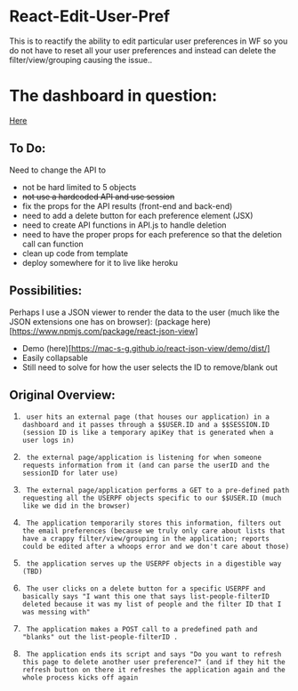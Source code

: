 # React-Edit-User-Pref
This is to reactify the ability to edit particular user preferences in WF so you do not have to reset all your user preferences and instead can delete the filter/view/grouping causing the issue..

# The dashboard in question:
[Here](https://xandercanedo.my.workfront.com/dashboard/view?ID=5fa0943103c33dbda24582c6aabd7c9a)

## To Do:
Need to change the API to
- not be hard limited to 5 objects
- ~~not use a hardcoded API and use session~~
- fix the props for the API results (front-end and back-end)
- need to add a delete button for each preference element (JSX)
- need to create API functions in API.js to handle deletion
- need to have the proper props for each preference so that the deletion call can function
- clean up code from template
- deploy somewhere for it to live like heroku

## Possibilities:
Perhaps I use a JSON viewer to render the data to the user (much like the JSON extensions one has on browser): (package here)[https://www.npmjs.com/package/react-json-view]
- Demo (here)[https://mac-s-g.github.io/react-json-view/demo/dist/]
- Easily collapsable
- Still need to solve for how the user selects the ID to remove/blank out

## Original Overview:
1.      user hits an external page (that houses our application) in a dashboard and it passes through a $$USER.ID and a $$SESSION.ID (session ID is like a temporary apiKey that is generated when a user logs in)
2.      the external page/application is listening for when someone requests information from it (and can parse the userID and the sessionID for later use)
3.      The external page/application performs a GET to a pre-defined path requesting all the USERPF objects specific to our $$USER.ID (much like we did in the browser)
4.      The application temporarily stores this information, filters out the email preferences (because we truly only care about lists that have a crappy filter/view/grouping in the application; reports could be edited after a whoops error and we don't care about those)
5.      the application serves up the USERPF objects in a digestible way (TBD)
6.      The user clicks on a delete button for a specific USERPF and basically says "I want this one that says list-people-filterID deleted because it was my list of people and the filter ID that I was messing with"
7.      The application makes a POST call to a predefined path and "blanks" out the list-people-filterID .
8.      The application ends its script and says "Do you want to refresh this page to delete another user preference?" (and if they hit the refresh button on there it refreshes the application again and the whole process kicks off again